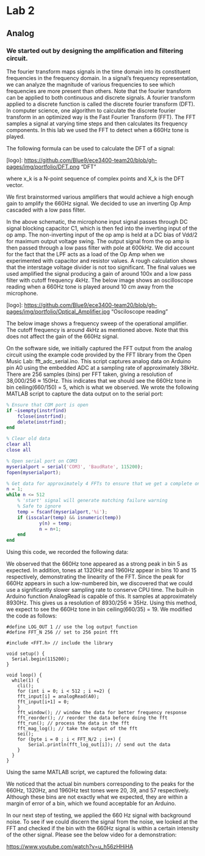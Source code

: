 # Lab 2

## Analog

### We started out by designing the amplification and filtering circuit. 

The fourier transform maps signals in the time domain into its constituent frequencies in the frequency domain.  In a signal’s frequency representation, we can analyze the magnitude of various frequencies to see which frequencies are more present than others.  Note that the fourier transform can be applied to both continuous and discrete signals.  A fourier transform applied to a discrete function is called the discrete fourier transform (DFT).  In computer science, one algorithm to calculate the discrete fourier transform in an optimized way is the Fast Fourier Transform (FFT).  The FFT samples a signal at varying time steps and then calculates its frequency components.  In this lab we used the FFT to detect when a 660Hz tone is played.

The following formula can be used to calculate the DFT of a signal:


[logo]: https://github.com/Blue9/ece3400-team20/blob/gh-pages/img/portfolio/DFT.png “DFT” 

where x_k is a N-point sequence of complex points and X_k is the DFT vector.


We first brainstormed various amplifiers that would achieve a high enough gain to amplify the 660Hz signal.  We decided to use an inverting Op Amp cascaded with a low pass filter.  



In the above schematic, the microphone input signal passes through DC signal blocking capacitor C1, which is then fed into the inverting input of the op amp.  The non-inverting input of the op amp is held at a DC bias of Vdd/2 for maximum output voltage swing.  The output signal from the op amp is then passed through a low pass filter with pole at 600kHz.  We did account for the fact that the LPF acts as a load of the Op Amp when we experimented with capacitor and resistor values.  A rough calculation shows that the interstage voltage divider is not too significant.  The final values we used amplified the signal producing a gain of around 100x and a low pass filter with cutoff frequency 4kHz.  The below image shows an oscilloscope reading when a 660Hz tone is played around 10 cm away from the microphone.  

[logo]: https://github.com/Blue9/ece3400-team20/blob/gh-pages/img/portfolio/Optical_Amplifier.jpg  “Osciloscope reading”

The below image shows a frequency sweep of the operational amplifier.  The cutoff frequency is around 4kHz as mentioned above.  Note that this does not affect the gain of the 660Hz signal.


 



On the software side, we initially captured the FFT output from the analog circuit using the example code provided by the FFT library from the Open Music Lab: fft_adc_serial.ino. This script captures analog data on Arduino pin A0 using the embedded ADC at a sampling rate of approximately 38kHz. There are 256 samples (bins) per FFT taken, giving a resolution of 38,000/256 ≈ 150Hz. This indicates that we should see the 660Hz tone in bin ceiling(660/150) = 5, which is what we observed. We wrote the following MATLAB script to capture the data output on to the serial port:

```MATLAB
% Ensure that COM port is open
if ~isempty(instrfind)
 	fclose(instrfind);
  	delete(instrfind);
end

% Clear old data
clear all
close all

% Open serial port on COM3
myserialport = serial('COM3', 'BaudRate', 115200);
fopen(myserialport);

% Get data for approximately 4 FFTs to ensure that we get a complete one
n = 1;
while n <= 512
	% 'start' signal will generate matching failure warning
	% Safe to ignore
	temp = fscanf(myserialport,'%i');
	if (isscalar(temp) && isnumeric(temp))
    		y(n) = temp;
    		n = n+1;
	end
end
```
Using this code, we recorded the following data:


We observed that the 660Hz tone appeared as a strong peak in bin 5 as expected. In addition, tones at 1320Hz and 1960Hz appear in bins 10 and 15 respectively, demonstrating the linearity of the FFT.
Since the peak for 660Hz appears in such a low-numbered bin, we discovered that we could use a significantly slower sampling rate to conserve CPU time. The built-in Arduino function AnalogRead is capable of this. It samples at approximately 8930Hz. This gives us a resolution of 8930/256 ≈ 35Hz. Using this method, we expect to see the 660Hz tone in bin ceiling(660/35) = 19. We modified the code as follows:

```Arduino
#define LOG_OUT 1 // use the log output function
#define FFT_N 256 // set to 256 point fft

#include <FFT.h> // include the library

void setup() {
  Serial.begin(115200);
}

void loop() {
  while(1) {
	cli();
	for (int i = 0; i < 512 ; i +=2) {
  	fft_input[i] = analogRead(A0);
  	fft_input[i+1] = 0;
	}
	fft_window(); // window the data for better frequency response
	fft_reorder(); // reorder the data before doing the fft
	fft_run(); // process the data in the fft
	fft_mag_log(); // take the output of the fft
	sei();
	for (byte i = 0 ; i < FFT_N/2 ; i++) {
    	Serial.println(fft_log_out[i]); // send out the data
	}
  }
}
```

 Using the same MATLAB script, we captured the following data:



We noticed that the actual bin numbers corresponding to the peaks for the 660Hz, 1320Hz, and 1960Hz test tones were 20, 39, and 57 respectively. Although these bins are not exactly what we expected, they are within a margin of error of a bin, which we found acceptable for an Arduino.

In our next step of testing, we applied the 660 Hz signal with background noise.  To see if we could discern the signal from the noise, we looked at the FFT and checked if the bin with the 660Hz signal is within a certain intensity of the other signal.  Please see the below video for a demonstration:


https://www.youtube.com/watch?v=u_h56zHHiHA 


